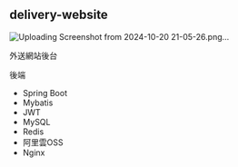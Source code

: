 delivery-website 
---
![Uploading Screenshot from 2024-10-20 21-05-26.png…]()

外送網站後台

後端
- Spring Boot
- Mybatis
- JWT
- MySQL
- Redis
- 阿里雲OSS
- Nginx
